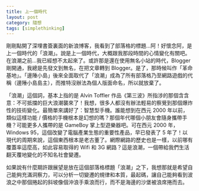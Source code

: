 ```yaml
---
title: 上一個時代
layout: post
category: 隨想
tags: [simplethinking]
---
```

剛剛點開了深埋書簽裏面的新浪博客，我看到了部落格的標題…阿！好懷念阿，是上一個時代的「浪潮」。說是上一個時代，大概跟我那段時間的心情變化有關吧。在浪潮之前...我已經想不太起來了。或許那是還在使用無名小站的時代，Blogger 剛開通，我總是先發文到無名，在把文章轉到 Blogger。是了，那時候叫作「革命基地」。「邊陲小島」後來全面取代了「浪潮」成為了所有部落格乃至網路遊戲的代稱（邊陲小島島主），而推特沒辦法為個人版面命名，所以就放棄了。

「浪潮」這個詞，基本上指的是 Alvin Toffler 作品《第三波》所指涉的那個含含意：不可抵擋的巨大浪潮襲來了！我想，很多人都沒有辦法輕易的察覺到那個爆炸性的技術變化。最簡單來講好了：智慧型手機。誰能想到在西元 2000 年以前，類似這樣功能 / 價格的手機根本是幻想的嗎？那個年代哪個小朋友會隨身攜帶手機？可能更多人攜帶的是 GameBoy 掌上型遊樂器吧。可在西元 2000 年，Windows 95，這個改變了電腦產業生態的重要性產品，早已發表了 5 年了！以現代的周期來說，這個東西根本是老古董了。網際網路的歷史也是一樣，以前哪有覆蓋率這麼高，如此容易取得的 Wifi 和 3G 網路？這是浪潮，一個帶給我們生活翻天覆地變化的不知名社會變遷。

如果說有什麼期許跟展望是放在這個部落格標題「浪潮」之下，我想那就是希望自己能夠充滿洞察力，可以分析一切變遷的規律和本質，最起碼，讓自己能夠看到波浪之中那個捲起的斜坡像個沖浪手乘浪而行，而不是海邊的沙堡被浪席捲而去。

